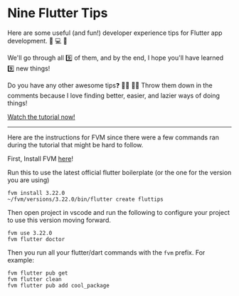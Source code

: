 # Nine Flutter Tips

Here are some useful (and fun!) developer experience tips for Flutter app development. 👀 💻 🤍

We'll go through all 9️⃣ of them, and by the end, I hope you'll have learned 9️⃣ new things! 

Do you have any other awesome tips❓
🙋‍♂️ 🙋‍♀️ Throw them down in the comments because I love finding better, easier, and lazier ways of doing things! 


[Watch the tutorial now!](https://www.youtube.com/watch?v=IdtramLtYVA)

---

Here are the instructions for FVM since there were a few commands ran during the tutorial that might be hard to follow.

First, Install FVM [here](https://fvm.app)!

Run this to use the latest official flutter boilerplate (or the one for the version you are using)

```
fvm install 3.22.0
~/fvm/versions/3.22.0/bin/flutter create fluttips
```

Then open project in vscode and run the following to configure your project to use this version moving forward.
```
fvm use 3.22.0
fvm flutter doctor
```

Then you run all your flutter/dart commands with the `fvm` prefix. For example:
```
fvm flutter pub get
fvm flutter clean
fvm flutter pub add cool_package
```

